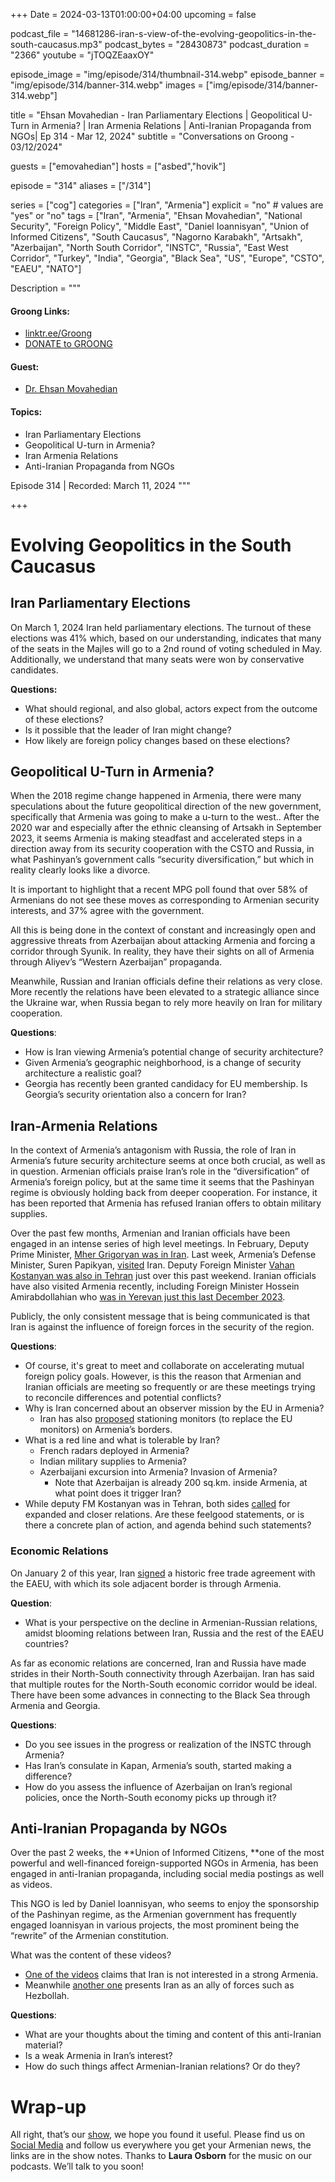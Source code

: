 +++
Date = 2024-03-13T01:00:00+04:00
upcoming = false

podcast_file = "14681286-iran-s-view-of-the-evolving-geopolitics-in-the-south-caucasus.mp3"
podcast_bytes = "28430873"
podcast_duration = "2366"
youtube = "jTOQZEaaxOY"

episode_image = "img/episode/314/thumbnail-314.webp"
episode_banner = "img/episode/314/banner-314.webp"
images = ["img/episode/314/banner-314.webp"]

title = "Ehsan Movahedian - Iran Parliamentary Elections | Geopolitical U-Turn in Armenia? | Iran Armenia Relations | Anti-Iranian Propaganda from NGOs| Ep 314 - Mar 12, 2024"
subtitle = "Conversations on Groong - 03/12/2024"

guests = ["emovahedian"]
hosts = ["asbed","hovik"]

episode = "314"
aliases = ["/314"]

series = ["cog"]
categories = ["Iran", "Armenia"]
explicit = "no" # values are "yes" or "no"
tags = ["Iran", "Armenia", "Ehsan Movahedian", "National Security", "Foreign Policy", "Middle East", "Daniel Ioannisyan", "Union of Informed Citizens", "South Caucasus", "Nagorno Karabakh", "Artsakh", "Azerbaijan", "North South Corridor", "INSTC", "Russia", "East West Corridor", "Turkey", "India", "Georgia", "Black Sea", "US", "Europe", "CSTO", "EAEU", "NATO"]

Description = """

#### Groong Links:
* [linktr.ee/Groong](https://linktr.ee/groong)
* [DONATE to GROONG](https://podcasts.groong.org/donate)

#### Guest:
* [Dr. Ehsan Movahedian](/guest/emovahedian)

#### Topics:
* Iran Parliamentary Elections
* Geopolitical U-turn in Armenia?
* Iran Armenia Relations
* Anti-Iranian Propaganda from NGOs


Episode 314 | Recorded: March 11, 2024
"""

+++

# Evolving Geopolitics in the South Caucasus

## Iran Parliamentary Elections

On March 1, 2024 Iran held parliamentary elections. The turnout of these elections was 41% which, based on our understanding, indicates that many of the seats in the Majles will go to a 2nd round of voting scheduled in May. Additionally, we understand that many seats were won by conservative candidates.

**Questions:**
* What should regional, and also global, actors expect from the outcome of these elections?
* Is it possible that the leader of Iran might change?
* How likely are foreign policy changes based on these elections?


## Geopolitical U-Turn in Armenia?

When the 2018 regime change happened in Armenia, there were many speculations about the future geopolitical direction of the new government, specifically that Armenia was going to make a u-turn to the west.. After the 2020 war and especially after the ethnic cleansing of Artsakh in September 2023, it seems Armenia is making steadfast and accelerated steps in a direction away from its security cooperation with the CSTO and Russia, in what Pashinyan’s government calls “security diversification,” but which in reality clearly looks like a divorce.

It is important to highlight that a recent MPG poll found that over 58% of Armenians do not see these moves as corresponding to Armenian security interests, and 37% agree with the government.

All this is being done in the context of constant and increasingly open and aggressive threats from Azerbaijan about attacking Armenia and forcing a corridor through Syunik. In reality, they have their sights on all of Armenia through Aliyev’s “Western Azerbaijan” propaganda.

Meanwhile, Russian and Iranian officials define their relations as very close. More recently the relations have been elevated to a strategic alliance since the Ukraine war, when Russia began to rely more heavily on Iran for military cooperation.

**Questions**:
* How is Iran viewing Armenia’s potential change of security architecture?
* Given Armenia’s geographic neighborhood, is a change of security architecture a realistic goal?
* Georgia has recently been granted candidacy for EU membership. Is Georgia’s security orientation also a concern for Iran?


## Iran-Armenia Relations

In the context of Armenia’s antagonism with Russia, the role of Iran in Armenia’s future security architecture seems at once both crucial, as well as in question. Armenian officials praise Iran’s role in the “diversification” of Armenia’s foreign policy, but at the same time it seems that the Pashinyan regime is obviously holding back from deeper cooperation. For instance, it has been reported that Armenia has refused Iranian offers to obtain military supplies.

Over the past few months, Armenian and Iranian officials have been engaged in an intense series of high level meetings. In February, Deputy Prime Minister, [Mher Grigoryan was in Iran](https://iran.mfa.am/en/news/2024/02/14/armenian-deputy-prime-minister-mher-grigoryan-visited-the-islamic-republic-of-iran/12580). Last week, Armenia’s Defense Minister, Suren Papikyan, [visited](https://www.azatutyun.am/a/32850808.html) Iran. Deputy Foreign Minister [Vahan Kostanyan was also in Tehran](https://www.mfa.am/en/press-releases/2024/03/09/political_consultations_Arm_Iran/12543) just over this past weekend. Iranian officials have also visited Armenia recently, including Foreign Minister Hossein Amirabdollahian who [was in Yerevan just this last December 2023](https://en.mfa.ir/portal/newsview/737196/Iran-FM-in-Yerevan-for-talks-with-Armenian-officials).

Publicly, the only consistent message that is being communicated is that Iran is against the influence of foreign forces in the security of the region.

**Questions**:
* Of course, it's great to meet and collaborate on accelerating mutual foreign policy goals. However, is this the reason that Armenian and Iranian officials are meeting so frequently or are these meetings trying to reconcile differences and potential conflicts?
* Why is Iran concerned about an observer mission by the EU in Armenia?
    * Iran has also [proposed](https://armenpress.am/eng/news/1121155.html) stationing monitors (to replace the EU monitors) on Armenia’s borders.
* What is a red line and what is tolerable by Iran?
    * French radars deployed in Armenia?
    * Indian military supplies to Armenia?
    * Azerbaijani excursion into Armenia? Invasion of Armenia?
        * Note that Azerbaijan is already 200 sq.km. inside Armenia, at what point does it trigger Iran?
* While deputy FM Kostanyan was in Tehran, both sides [called](https://www.tasnimnews.com/en/news/2024/03/10/3052595/iran-armenia-ties-benefit-regional-security-amirabdollahian) for expanded and closer relations. Are these feelgood statements, or is there a concrete plan of action, and agenda behind such statements?


### Economic Relations

On January 2 of this year, Iran [signed](https://www.intellinews.com/iran-eeu-sign-historic-free-trade-agreement-306057/#:~:text=The%20Iran%2DEurasian%20Economic%20Union,party%2C%20exempt%20from%20tariff%20elimination) a historic free trade agreement with the EAEU, with which its sole adjacent border is through Armenia.

**Question**:
* What is your perspective on the decline in Armenian-Russian relations, amidst blooming relations between Iran, Russia and the rest of the EAEU countries?

As far as economic relations are concerned, Iran and Russia have made strides in their North-South connectivity through Azerbaijan. Iran has said that multiple routes for the North-South economic corridor would be ideal. There have been some advances in connecting to the Black Sea through Armenia and Georgia.

**Questions**:
* Do you see issues in the progress or realization of the INSTC through Armenia?
* Has Iran’s consulate in Kapan, Armenia’s south, started making a difference?
* How do you assess the influence of Azerbaijan on Iran’s regional policies, once the North-South economy picks up through it?


## Anti-Iranian Propaganda by NGOs

Over the past 2 weeks, the **Union of Informed Citizens, **one of the most powerful and well-financed foreign-supported NGOs in Armenia, has been engaged in anti-Iranian propaganda, including social media postings as well as videos.

This NGO is led by Daniel Ioannisyan, who seems to enjoy the sponsorship of the Pashinyan regime, as the Armenian government has frequently engaged Ioannisyan in various projects, the most prominent being the “rewrite” of the Armenian constitution.

What was the content of these videos? 
* [One of the videos](https://www.youtube.com/watch?v=3L_jzePsgXs) claims that Iran is not interested in a strong Armenia.
* Meanwhile [another one](https://www.youtube.com/watch?v=Jh4H6Djeg70) presents Iran as an ally of forces such as Hezbollah.

**Questions**:
* What are your thoughts about the timing and content of this anti-Iranian material?
* Is a weak Armenia in Iran’s interest?
* How do such things affect Armenian-Iranian relations? Or do they?


# Wrap-up

All right, that’s our [show](https://podcasts.groong.org/), we hope you found it useful. Please find us on [Social Media](https://lintr.ee/groong) and follow us everywhere you get your Armenian news, the links are in the show notes. Thanks to **Laura Osborn** for the music on our podcasts. We’ll talk to you soon!
